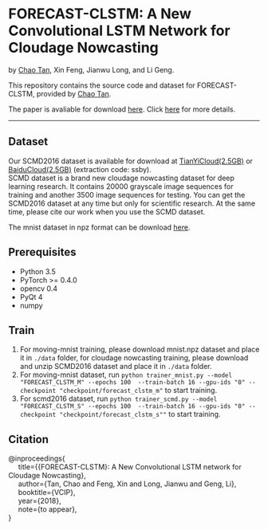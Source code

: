 # FORECAST-CLSTM: A New Convolutional LSTM Network for Cloudage Nowcasting


by [Chao Tan](https://), Xin Feng, Jianwu Long, and Li Geng.       

This repository contains the source code and dataset for FORECAST-CLSTM, provided by [Chao Tan](https://).

The paper is avaliable for download [here](https://arxiv.org/ftp/arxiv/papers/1905/1905.07700.pdf).
Click [here](https://) for more details.

***

## Dataset

Our SCMD2016 dataset is available for download at [TianYiCloud(2.5GB)](https://cloud.189.cn/t/aqqy2uYZviMj) or [BaiduCloud(2.5GB)](https://pan.baidu.com/s/1s2QkY_p9mKltoB0rsf9oLA) (extraction code: ssby).           
SCMD dataset is a brand new cloudage nowcasting dataset for deep learning research.
It contains 20000 grayscale image sequences for training and another 3500 image sequences for testing.
You can get the SCMD2016 dataset at any time but only for scientific research. 
At the same time, please cite our work when you use the SCMD dataset.

The mnist dataset in npz format can be download [here](https://s3.amazonaws.com/img-datasets/mnist.npz).


        
## Prerequisites
* Python 3.5
* PyTorch >= 0.4.0
* opencv 0.4
* PyQt 4
* numpy

  
## Train
1. For moving-mnist training, please download mnist.npz dataset and place it in  ```./data``` folder, for cloudage nowcasting training, please download and unzip SCMD2016 dataset and place it in ```./data``` folder.
2. For moving-mnist dataset, run ```python trainer_mnist.py --model "FORECAST_CLSTM_M" --epochs 100  --train-batch 16 --gpu-ids "0" --checkpoint "checkpoint/forecast_clstm_m"``` to start training.
3. For scmd2016 dataset, run ```python trainer_scmd.py --model "FORECAST_CLSTM_S" --epochs 100  --train-batch 16 --gpu-ids "0" --checkpoint "checkpoint/forecast_clstm_s""``` to start training.

## Citation

@inproceedings{      
&nbsp;&nbsp;&nbsp;&nbsp;  title={{FORECAST-CLSTM}: A New Convolutional LSTM network for Cloudage Nowcasting},         
&nbsp;&nbsp;&nbsp;&nbsp;  author={Tan, Chao and Feng, Xin and Long, Jianwu and Geng, Li},         
&nbsp;&nbsp;&nbsp;&nbsp;  booktitle={VCIP},        
&nbsp;&nbsp;&nbsp;&nbsp;  year={2018},        
&nbsp;&nbsp;&nbsp;&nbsp;  note={to appear},       
}
